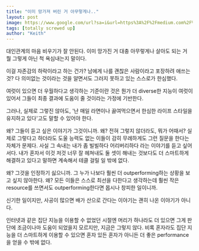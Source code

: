 ```yaml
---
title: "이미 망가져 버린 거 아무렇게나.."
layout: post
image: https://www.google.com/url?sa=i&url=https%3A%2F%2Fmedium.com%2F%40stanfordmag%2Fstanford-i-screwed-up-8a64ad73d5d5&psig=AOvVaw0MUCsheZIaSUGSdyzTD_DI&ust=1625683146242000&source=images&cd=vfe&ved=0CAoQjRxqFwoTCNDDi-eLz_ECFQAAAAAdAAAAABAD
tags: [totally screwed up]
author: "Keith"
---
```


대인관계의 마음 비우기가 잘 안된다. 이미 망가진 거 대충 아무렇게나 살아도 되는 거 뭘 그렇게 아닌 척 욕심내는지 말이다.

이걸 자존감의 하락이라고 하는 건가? 남에게 나를 괜찮은 사람이라고 포장하려 애쓰는 것? 다 의미없는 것이라는 것을 알면서도 그러지 못하고 있는 스스로가 한심했다.

여럿이 있으면 더 우월하다고 생각하는 기준이란 것은 뭔가 더 diverse한 지능이 여럿이 있어서 그들이 최종 결과에 도움이 줄 것이라는 가정에 기반한다.

그러나, 실제로 그렇진 않아도, '난 매일 라면이나 끓여먹으면서 한심한 라이프 스타일을 유지하고 있다'고도 말할 수 있어야 한다.

왜? 그들이 듣고 싶은 이야기가 그것이니까. 왜? 전혀 그렇지 않더라도, 뭐가 어때서? 실제로 그렇다고 하더라도 도울 능력도 없는 이들이 감히 무례하게도 그런 질문을 한다는 자체가 문제다. 사실 그 속내는 내가 좀 빌빌하다 어리버리하다 라는 이야기를 듣고 싶어서다. 내가 혼자서 이것 저것 너무 잘 헤쳐내도 둘 셋이 해내는 것보다도 더 스마트하게 해결하고 있다고 말하면 계속해서 테클 걸릴 일 밖에 없다.

왜? 그것을 인정하기 싫으니까. 그 누가 나보다 훨씬 더 outperforming하는 상황을 보고 싶지 않아한다. 왜? 모든 이들은 스스로 최선을 다한다고 생각하는데 훨씬 작은 resource를 쓰면서도 outperforming한다면 몹시나 창피한 일이니까.

신기한 일이지만, 사공이 많으면 배가 산으로 간다는 이야기는 괜히 나온 이야기가 아니다.

인터넷과 같은 집단 지능을 이용할 수 없었던 시절엔 머리가 하나라도 더 있으면 그게 판단에 조금이나마 도움이 되었을지 모르지만, 지금은 그렇지 않다. 비록 혼자라도 집단 지능을 더 스마트하게 이용할 수 있으면 혼자 있든 혼자가 아니든 더 좋은 performance을 얻을 수 밖에 없다. 

